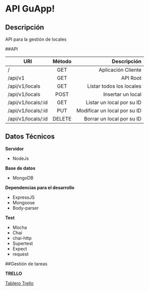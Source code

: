 # API GuApp!

## Descripción

API para la gestión de locales

##API

| URI                      | Método | Descripción                            |
| ------------------------ |:------:| --------------------------------------:|
| /                        | GET    | Aplicación Cliente                     |
| /api/v1                  | GET    | API Root                               |
| /api/v1/locals           | GET    | Listar todos los locales               |
| /api/v1/locals           | POST   | Insertar un local                      |
| /api/v1/locals/:id       | GET    | Listar un local por su ID              |
| /api/v1/locals/:id       | PUT    | Modificar un local por su ID           |
| /api/v1/locals/:id       | DELETE | Borrar un local por su ID              |

## Datos Técnicos

**Servidor**
- NodeJs

**Base de datos**
- MongoDB

**Dependencias para el desarrollo**
- ExpressJS
- Mongoose
- Body-parser

**Test**
- Mocha
- Chai
- chai-http
- Supertest
- Expect
- request

##Gestión de tareas

**TRELLO**

[Tablero Trello](https://trello.com/b/M9OcNmRC/guapp)
